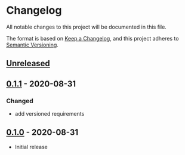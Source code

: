 # Changelog
All notable changes to this project will be documented in this file.

The format is based on [Keep a Changelog](https://keepachangelog.com/en/1.0.0/),
and this project adheres to [Semantic Versioning](https://semver.org/spec/v2.0.0.html).

## [Unreleased]

## [0.1.1] - 2020-08-31
### Changed
* add versioned requirements

## [0.1.0] - 2020-08-31
* Initial release

[Unreleased]: https://github.com/syntro-opensource/silverstripe-elemental-bootstrap-gallerysection/compare/0.1.1..master
[0.1.1]: https://github.com/syntro-opensource/silverstripe-elemental-bootstrap-gallerysection/compare/0.1.0..0.1.1
[0.1.0]: https://github.com/syntro-opensource/silverstripe-elemental-bootstrap-gallerysection/tree/0.1.0
